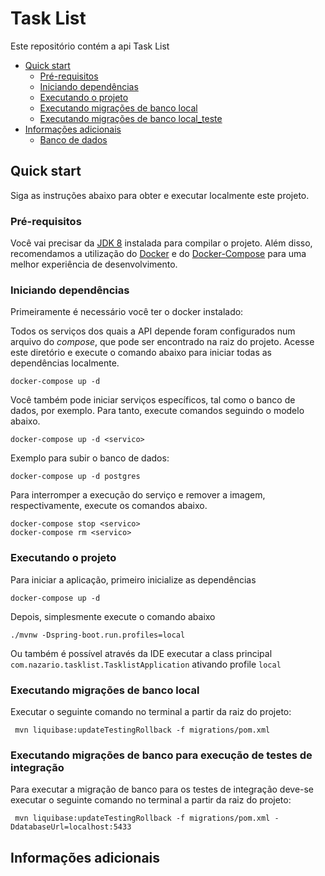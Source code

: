 # Task List

Este repositório contém a api Task List

- [Quick start](#quickstart)
    - [Pré-requisitos](#prerequisitos)
    - [Iniciando dependências](#iniciandodependencias)  
    - [Executando o projeto](#executandoprojeto)
    - [Executando migrações de banco local](#executandomigracoesbancolocal)
    - [Executando migrações de banco local_teste](#executandomigracoesbancotestesit)
- [Informações adicionais](#infoadicionais)
    - [Banco de dados](#infoadicionaisbd)

## Quick start <a name="quickstart"></a>

Siga as instruções abaixo para obter e executar localmente este projeto.

### Pré-requisitos <a name="prerequisitos"></a>
Você vai precisar da [JDK 8](https://www.oracle.com/technetwork/pt/java/javase/downloads/jdk8-downloads-2133151.html) 
instalada para compilar o projeto. Além disso, recomendamos a utilização do [Docker](https://docs.docker.com/) e do 
[Docker-Compose](https://docs.docker.com/compose/) para uma melhor experiência de desenvolvimento.

### Iniciando dependências <a name="iniciandodependencias"></a>

Primeiramente é necessário você ter o docker instalado:

Todos os serviços dos quais a API depende foram configurados num arquivo do *compose*, que pode ser encontrado na raiz do projeto. Acesse este diretório e execute o comando abaixo para iniciar todas as dependências localmente.

```
docker-compose up -d
```

Você também pode iniciar serviços específicos, tal como o banco de dados, por exemplo. Para tanto, execute comandos seguindo o modelo abaixo.

```
docker-compose up -d <servico>
```

Exemplo para subir o banco de dados:

```
docker-compose up -d postgres
```

Para interromper a execução do serviço e remover a imagem, respectivamente, execute os comandos abaixo.

```
docker-compose stop <servico>
docker-compose rm <servico>
```

### Executando o projeto <a name="executandoprojeto"></a>

Para iniciar a aplicação, primeiro inicialize as dependências

```
docker-compose up -d
```

Depois, simplesmente execute o comando abaixo

```
./mvnw -Dspring-boot.run.profiles=local
```

Ou também é possível através da IDE executar a class principal `com.nazario.tasklist.TasklistApplication` ativando
profile `local`


### Executando migrações de banco local <a name="executandomigracoesbancolocal"></a>

Executar o seguinte comando no terminal a partir da raiz do projeto:

```
 mvn liquibase:updateTestingRollback -f migrations/pom.xml 
```

### Executando migrações de banco para execução de testes de integração<a name="executandomigracoesbancotestesit"></a>

Para executar a migração de banco para os testes de integração deve-se executar o seguinte comando no terminal a partir da raiz do projeto:

```
 mvn liquibase:updateTestingRollback -f migrations/pom.xml -DdatabaseUrl=localhost:5433
```

## Informações adicionais <a name="infoadicionais"></a>
